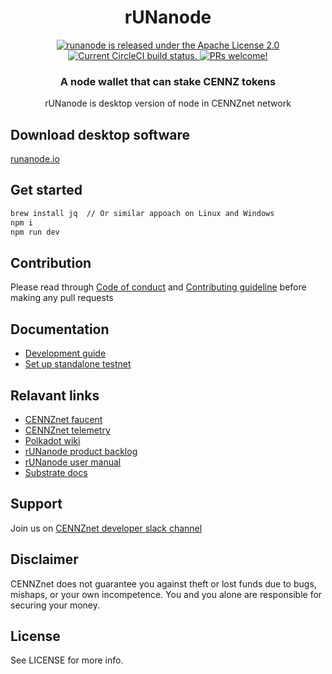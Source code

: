 <h1 align="center">
  rUNanode
</h1>
<p align="center">
  <a href="https://github.com/cennznet/runanode/blob/master/LICENSE">
    <img src="https://img.shields.io/badge/license-Apache%202-blue" alt="runanode is released under the Apache License 2.0" />
  </a>
  <a href="https://circleci.com/gh/cennznet/runanode">
    <img src="https://circleci.com/gh/cennznet/runanode.svg?style=shield" alt="Current CircleCI build status." />
  </a>
  <a href="https://gatsbyjs.org/contributing/how-to-contribute/">
    <img src="https://img.shields.io/badge/PRs-welcome-brightgreen.svg" alt="PRs welcome!" />
  </a>
</p>

<h3 align="center">
  A node wallet that can stake CENNZ tokens
</h3>
<p align="center">
  rUNanode is desktop version of node in CENNZnet network
</p>

## Download desktop software

[runanode.io][runanode.io]

## Get started

```bash
brew install jq  // Or similar appoach on Linux and Windows
npm i
npm run dev
```

## Contribution

Please read through [Code of conduct][code_of_conduct] and [Contributing guideline][contributing] before making any pull requests


## Documentation

- [Development guide][dev_guide]
- [Set up standalone testnet][standalone_testnet]


## Relavant links

- [CENNZnet faucent][cennznet_faucent]
- [CENNZnet telemetry][cennznet_telemetry]
- [Polkadot wiki][polkadot_wiki]
- [rUNanode product backlog][product_backlog]
- [rUNanode user manual][user_manual]
- [Substrate docs][substrate_docs]

## Support

Join us on [CENNZnet developer slack channel][cennznet_dev_slack]

## Disclaimer

CENNZnet does not guarantee you against theft or lost funds due to bugs, mishaps,
or your own incompetence. You and you alone are responsible for securing your
money.

## License

See LICENSE for more info.

[cennznet_dev_slack]: https://join.slack.com/t/centralitydev/shared_invite/enQtNjk5NjE1MDI5NjgzLWJlOTM2NjMxNTMyZDY0OGM0MjY2YjQ1YjJkNTk2ZTIzNTFmYmM3OTIwZWE3NzNhMzE4Mjg4MmY1YzBiZDk0ZDE
[cennznet_faucent]: https://centralitydev.atlassian.net/wiki/spaces/WHAT/pages/751405035/CENNZnet+Faucet
[cennznet_telemetry]: http://cennznet-telemetry.centrality.me/#/Rimu%20CENNZnet%200.9.20
[code_of_conduct]: CODE_OF_CONDUCT.md
[contributing]: CONTRIBUTING.md
[dev_guide]: docs/DEV_GUIDE.md
[standalone_testnet]: docs/STANDALONE_TESTNET.md
[polkadot_wiki]: https://wiki.polkadot.network/en/latest/
[product_backlog]: https://centralitydev.atlassian.net/jira/software/projects/NODE/boards/109/backlog
[runanode.io]: https://runanode.io
[user_manual]: http://help.runanode.io/support/solutions
[substrate_docs]: https://github.com/paritytech/substrate#substrate
